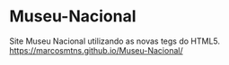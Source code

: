 # Museu-Nacional
Site Museu Nacional utilizando as novas tegs do HTML5. 
https://marcosmtns.github.io/Museu-Nacional/ 
